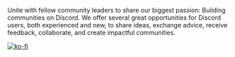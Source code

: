 Unite with fellow community leaders to share our biggest passion: Building communities on Discord. We offer several great opportunities for Discord users, both experienced and new, to share ideas, exchange advice, receive feedback, collaborate, and create impactful communities.

[![ko-fi](https://ko-fi.com/img/githubbutton_sm.svg)](https://ko-fi.com/G2G2LCWHS)
<script type='text/javascript' src='https://storage.ko-fi.com/cdn/widget/Widget_2.js'></script><script type='text/javascript'>kofiwidget2.init('Support us on Ko-fi', '#162036', 'G2G2LCWHS');kofiwidget2.draw();</script> 
